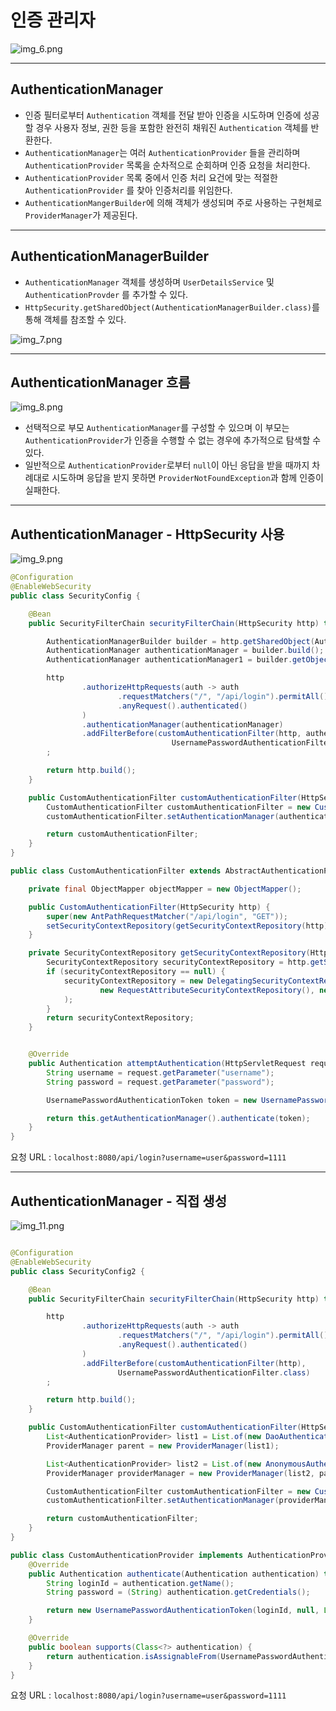 # 인증 관리자

![img_6.png](image/img_6.png)

---

## AuthenticationManager

- 인증 필터로부터 `Authentication` 객체를 전달 받아 인증을 시도하며 인증에 성공할 경우 사용자 정보, 권한 등을 포함한 완전히 채워진 `Authentication` 객체를 반환한다.
- `AuthenticationManager`는 여러 `AuthenticationProvider` 들을 관리하며 `AuthenticationProvider` 목록을 순차적으로 순회하며 인증 요청을 처리한다.
- `AuthenticationProvider` 목록 중에서 인증 처리 요건에 맞는 적절한 `AuthenticationProvider` 를 찾아 인증처리를 위임한다.
- `AuthenticationMangerBuilder`에 의해 객체가 생성되며 주로 사용하는 구현체로 `ProviderManager`가 제공된다.

---

## AuthenticationManagerBuilder

- `AuthenticationManager` 객체를 생성하며 `UserDetailsService` 및 `AuthenticationProvder` 를 추가할 수 있다.
- `HttpSecurity.getSharedObject(AuthenticationManagerBuilder.class)`를 통해 객체를 참조할 수 있다.

![img_7.png](image/img_7.png)

---

## AuthenticationManager 흐름

![img_8.png](image/img_8.png)

- 선택적으로 부모 `AuthenticationManager`를 구성할 수 있으며 이 부모는 `AuthenticationProvider`가 인증을 수행할 수 없는 경우에 추가적으로 탐색할 수 있다.
- 일반적으로 `AuthenticationProvider`로부터 `null`이 아닌 응답을 받을 때까지 차례대로 시도하며 응답을 받지 못하면 `ProviderNotFoundException`과 함께 인증이 실패한다.

---

## AuthenticationManager - HttpSecurity 사용

![img_9.png](image/img_9.png)

```java
@Configuration
@EnableWebSecurity
public class SecurityConfig {

    @Bean
    public SecurityFilterChain securityFilterChain(HttpSecurity http) throws Exception {

        AuthenticationManagerBuilder builder = http.getSharedObject(AuthenticationManagerBuilder.class);
        AuthenticationManager authenticationManager = builder.build();
        AuthenticationManager authenticationManager1 = builder.getObject();

        http
                .authorizeHttpRequests(auth -> auth
                        .requestMatchers("/", "/api/login").permitAll()
                        .anyRequest().authenticated()
                )
                .authenticationManager(authenticationManager)
                .addFilterBefore(customAuthenticationFilter(http, authenticationManager),
                                    UsernamePasswordAuthenticationFilter.class)
        ;

        return http.build();
    }

    public CustomAuthenticationFilter customAuthenticationFilter(HttpSecurity http, AuthenticationManager authenticationManager) {
        CustomAuthenticationFilter customAuthenticationFilter = new CustomAuthenticationFilter(http);
        customAuthenticationFilter.setAuthenticationManager(authenticationManager);

        return customAuthenticationFilter;
    }
}
```
```java
public class CustomAuthenticationFilter extends AbstractAuthenticationProcessingFilter {

    private final ObjectMapper objectMapper = new ObjectMapper();

    public CustomAuthenticationFilter(HttpSecurity http) {
        super(new AntPathRequestMatcher("/api/login", "GET"));
        setSecurityContextRepository(getSecurityContextRepository(http));
    }

    private SecurityContextRepository getSecurityContextRepository(HttpSecurity http) {
        SecurityContextRepository securityContextRepository = http.getSharedObject(SecurityContextRepository.class);
        if (securityContextRepository == null) {
            securityContextRepository = new DelegatingSecurityContextRepository(
                    new RequestAttributeSecurityContextRepository(), new HttpSessionSecurityContextRepository()
            );
        }
        return securityContextRepository;
    }


    @Override
    public Authentication attemptAuthentication(HttpServletRequest request, HttpServletResponse response) throws AuthenticationException, IOException, ServletException {
        String username = request.getParameter("username");
        String password = request.getParameter("password");

        UsernamePasswordAuthenticationToken token = new UsernamePasswordAuthenticationToken(username, password);

        return this.getAuthenticationManager().authenticate(token);
    }
}
```

요청 URL : `localhost:8080/api/login?username=user&password=1111`

---

## AuthenticationManager - 직접 생성

![img_11.png](image/img_11.png)

```java

@Configuration
@EnableWebSecurity
public class SecurityConfig2 {

    @Bean
    public SecurityFilterChain securityFilterChain(HttpSecurity http) throws Exception {

        http
                .authorizeHttpRequests(auth -> auth
                        .requestMatchers("/", "/api/login").permitAll()
                        .anyRequest().authenticated()
                )
                .addFilterBefore(customAuthenticationFilter(http),
                        UsernamePasswordAuthenticationFilter.class)
        ;

        return http.build();
    }

    public CustomAuthenticationFilter customAuthenticationFilter(HttpSecurity http) {
        List<AuthenticationProvider> list1 = List.of(new DaoAuthenticationProvider());
        ProviderManager parent = new ProviderManager(list1);

        List<AuthenticationProvider> list2 = List.of(new AnonymousAuthenticationProvider("key"), new CustomAuthenticationProvider());
        ProviderManager providerManager = new ProviderManager(list2, parent);

        CustomAuthenticationFilter customAuthenticationFilter = new CustomAuthenticationFilter(http);
        customAuthenticationFilter.setAuthenticationManager(providerManager);

        return customAuthenticationFilter;
    }
}
```
```java
public class CustomAuthenticationProvider implements AuthenticationProvider {
    @Override
    public Authentication authenticate(Authentication authentication) throws AuthenticationException {
        String loginId = authentication.getName();
        String password = (String) authentication.getCredentials();

        return new UsernamePasswordAuthenticationToken(loginId, null, List.of(new SimpleGrantedAuthority("ROLE_USER")));
    }

    @Override
    public boolean supports(Class<?> authentication) {
        return authentication.isAssignableFrom(UsernamePasswordAuthenticationToken.class);
    }
}
```

요청 URL : `localhost:8080/api/login?username=user&password=1111`